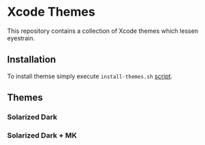 # Xcode Themes

This repository contains a collection of Xcode themes which lessen eyestrain. 

<!--
As a software developer you spend many hours coding. To prevent extensive eye fatigue
Having eye-friendly themes installed in your IDE is essential, especially if you like coding late at night.
Unfortunately the default themes included in Xcode are a bit shabby. 
-->


## Installation

To install themse simply execute `install-themes.sh` [script][script].

[script]:https://github.com/michalkonturek/xcode-themes/blob/master/install-themes.sh

## Themes

### Solarized Dark

### Solarized Dark + MK





